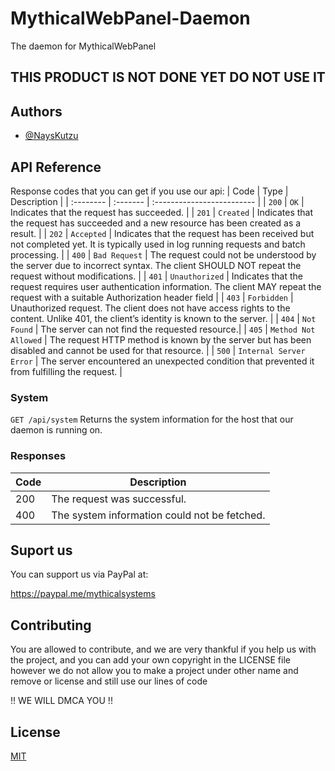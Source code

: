 # MythicalWebPanel-Daemon
The daemon for MythicalWebPanel
 
## THIS PRODUCT IS NOT DONE YET DO NOT USE IT

## Authors

- [@NaysKutzu](https://github.com/NaysKutzu)


## API Reference

Response codes that you can get if you use our api: 
| Code | Type     | Description                |
| :-------- | :------- | :------------------------- |
| `200` | `OK` | Indicates that the request has succeeded. |
| `201` | `Created` | Indicates that the request has succeeded and a new resource has been created as a result. |
| `202` | `Accepted` | Indicates that the request has been received but not completed yet. It is typically used in log running requests and batch processing. |
| `400` | `Bad Request` | The request could not be understood by the server due to incorrect syntax. The client SHOULD NOT repeat the request without modifications. |
| `401` | `Unauthorized` | Indicates that the request requires user authentication information. The client MAY repeat the request with a suitable Authorization header field |
| `403` | `Forbidden` | Unauthorized request. The client does not have access rights to the content. Unlike 401, the client’s identity is known to the server. |
| `404` | `Not Found` | The server can not find the requested resource.|
| `405` | `Method Not Allowed` | The request HTTP method is known by the server but has been disabled and cannot be used for that resource. |
| `500` | `Internal Server Error` | The server encountered an unexpected condition that prevented it from fulfilling the request. |

### System
`GET /api/system`
Returns the system information for the host that our daemon is running on.

### Responses

| Code | Description                                  |
| ---- | -------------------------------------------- |
| 200  | The request was successful.                  |
| 400  | The system information could not be fetched. |




## Suport us
You can support us via PayPal at:

https://paypal.me/mythicalsystems

## Contributing

You are allowed to contribute, and we are very thankful if you help us with the project, and you can add your own copyright in the LICENSE file however we do not allow you to make a project under other name and remove or license and still use our lines of code 

!! WE WILL DMCA YOU !!


## License

[MIT](https://choosealicense.com/licenses/mit/)
